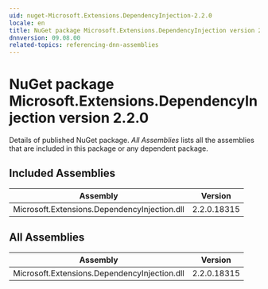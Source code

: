 ```yaml
---
uid: nuget-Microsoft.Extensions.DependencyInjection-2.2.0
locale: en
title: NuGet package Microsoft.Extensions.DependencyInjection version 2.2.0
dnnversion: 09.08.00
related-topics: referencing-dnn-assemblies
---
```


# NuGet package Microsoft.Extensions.DependencyInjection version 2.2.0
Details of published NuGet package.
*All Assemblies* lists all the assemblies that are included in this package or any dependent package.

## Included Assemblies

|Assembly|Version|
|---|---|
|Microsoft.Extensions.DependencyInjection.dll|2.2.0.18315|

## All Assemblies

|Assembly|Version|
|---|---|
|Microsoft.Extensions.DependencyInjection.dll|2.2.0.18315|

